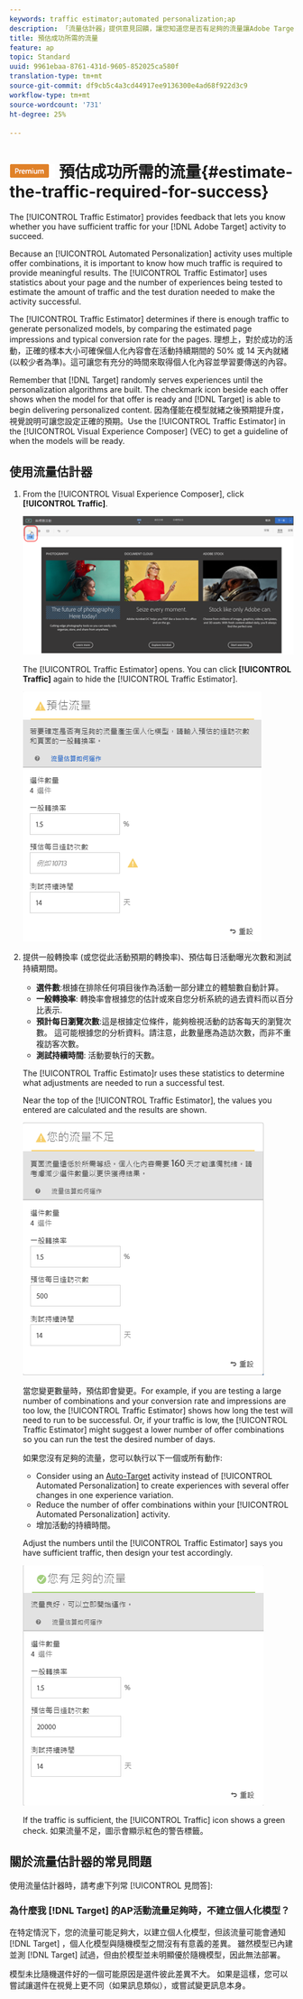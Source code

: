 ```yaml
---
keywords: traffic estimator;automated personalization;ap
description: 「流量估計器」提供意見回饋，讓您知道您是否有足夠的流量讓Adobe Target活動成功。
title: 預估成功所需的流量
feature: ap
topic: Standard
uuid: 9961ebaa-8761-431d-9605-852025ca580f
translation-type: tm+mt
source-git-commit: df9cb5c4a3cd44917ee9136300e4ad68f922d3c9
workflow-type: tm+mt
source-wordcount: '731'
ht-degree: 25%

---
```



# ![PREMIUM](/help/assets/premium.png) 預估成功所需的流量{#estimate-the-traffic-required-for-success}

The [!UICONTROL Traffic Estimator] provides feedback that lets you know whether you have sufficient traffic for your [!DNL Adobe Target] activity to succeed.

Because an [!UICONTROL Automated Personalization] activity uses multiple offer combinations, it is important to know how much traffic is required to provide meaningful results. The [!UICONTROL Traffic Estimator] uses statistics about your page and the number of experiences being tested to estimate the amount of traffic and the test duration needed to make the activity successful.

The [!UICONTROL Traffic Estimator] determines if there is enough traffic to generate personalized models, by comparing the estimated page impressions and typical conversion rate for the pages. 理想上，對於成功的活動，正確的樣本大小可確保個人化內容會在活動持續期間的 50% 或 14 天內就緒 (以較少者為準)。這可讓您有充分的時間來取得個人化內容並學習要傳送的內容。

Remember that [!DNL Target] randomly serves experiences until the personalization algorithms are built. The checkmark icon beside each offer shows when the model for that offer is ready and [!DNL Target] is able to begin delivering personalized content. 因為僅能在模型就緒之後預期提升度，視覺說明可讓您設定正確的預期。Use the [!UICONTROL Traffic Estimator] in the [!UICONTROL Visual Experience Composer] (VEC) to get a guideline of when the models will be ready.

## 使用流量估計器

1. From the [!UICONTROL Visual Experience Composer], click **[!UICONTROL Traffic]**.

   ![流量圖示](/help/c-activities/t-automated-personalization/assets/icon-traffic.png)

   The [!UICONTROL Traffic Estimator] opens. You can click **[!UICONTROL Traffic]** again to hide the [!UICONTROL Traffic Estimator].

   ![](assets/ap_est.png)

1. 提供一般轉換率 (或您從此活動預期的轉換率)、預估每日活動曝光次數和測試持續期間。

   * **選件數**:根據在排除任何項目後作為活動一部分建立的體驗數自動計算。
   * **一般轉換率**: 轉換率會根據您的估計或來自您分析系統的過去資料而以百分比表示.
   * **預計每日瀏覽次數**:這是根據定位條件，能夠檢視活動的訪客每天的瀏覽次數。 這可能根據您的分析資料。請注意，此數量應為造訪次數，而非不重複訪客次數。
   * **測試持續時間**: 活動要執行的天數。

   The [!UICONTROL Traffic Estimato]r uses these statistics to determine what adjustments are needed to run a successful test.

   Near the top of the [!UICONTROL Traffic Estimator], the values you entered are calculated and the results are shown.

   ![](assets/ap_est_no.png)

   當您變更數量時，預估即會變更。For example, if you are testing a large number of combinations and your conversion rate and impressions are too low, the [!UICONTROL Traffic Estimator] shows how long the test will need to run to be successful. Or, if your traffic is low, the [!UICONTROL Traffic Estimator] might suggest a lower number of offer combinations so you can run the test the desired number of days.

   如果您沒有足夠的流量，您可以執行以下一個或所有動作:

   * Consider using an [Auto-Target](/help/c-activities/auto-target-to-optimize.md) activity instead of [!UICONTROL Automated Personalization] to create experiences with several offer changes in one experience variation.
   * Reduce the number of offer combinations within your [!UICONTROL Automated Personalization] activity.
   * 增加活動的持續時間。

   Adjust the numbers until the [!UICONTROL Traffic Estimator] says you have sufficient traffic, then design your test accordingly.

   ![](assets/ap_est_yes.png)

   If the traffic is sufficient, the [!UICONTROL Traffic] icon shows a green check. 如果流量不足，圖示會顯示紅色的警告標籤。

## 關於流量估計器的常見問題

使用流量估計器時，請考慮下列常 [!UICONTROL 見問答]:

### 為什麼我 [!DNL Target] 的AP活動流量足夠時，不建立個人化模型？

在特定情況下，您的流量可能足夠大，以建立個人化模型，但該流量可能會通知 [!DNL Target] ，個人化模型與隨機模型之間沒有有意義的差異。 雖然模型已內建並測 [!DNL Target] 試過，但由於模型並未明顯優於隨機模型，因此無法部署。

模型未比隨機選件好的一個可能原因是選件彼此差異不大。 如果是這樣，您可以嘗試讓選件在視覺上更不同（如果訊息類似），或嘗試變更訊息本身。
